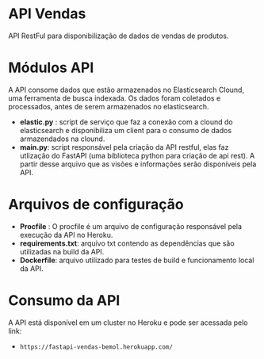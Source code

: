 # API Vendas

API RestFul para disponibilização de dados de vendas de produtos.

# Módulos API
A API consome dados que estão armazenados no Elasticsearch Clound, uma ferramenta de busca indexada. Os dados foram coletados e processados, antes de serem armazenados no elasticsearch.

- **elastic.py** : script de serviço que faz a conexão com a clound do elasticsearch e disponibiliza um client para o consumo de dados armazendados na clound.
- **main.py**: script responsável pela criação da API restful, elas faz utlização do FastAPI (uma biblioteca python para criação de api rest). A partir desse arquivo que as visões e informações serão disponíveis pela API.

# Arquivos de configuração
 - **Procfile** : O procfile é um arquivo de configuração responsável pela execução da API no Heroku.
 - **requirements.txt**: arquivo txt contendo as dependências que são utilizadas na build da API.
 - **Dockerfile**: arquivo utilizado para testes de build e funcionamento local da API.

# Consumo da API
A API está disponível em um cluster no Heroku e pode ser acessada pelo link:
- `https://fastapi-vendas-bemol.herokuapp.com/`